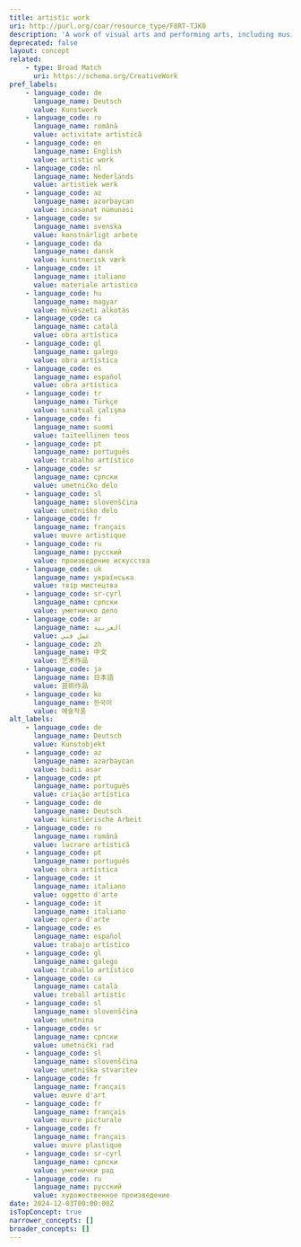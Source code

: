 ```yaml
---
title: artistic work
uri: http://purl.org/coar/resource_type/F8RT-TJK0
description: 'A work of visual arts and performing arts, including musical works; dramatic works; pantomimes and choreographic works; motion picture and other audiovisual works; pictorial, graphic, sculptural and architectural works. Adapted from Law Insider: https://www.lawinsider.com/dictionary/artistic-works'
deprecated: false
layout: concept
related:
    - type: Broad Match
      uri: https://schema.org/CreativeWork
pref_labels:
    - language_code: de
      language_name: Deutsch
      value: Kunstwerk
    - language_code: ro
      language_name: română
      value: activitate artistică
    - language_code: en
      language_name: English
      value: artistic work
    - language_code: nl
      language_name: Nederlands
      value: artistiek werk
    - language_code: az
      language_name: azərbaycan
      value: incəsənət nümunəsi
    - language_code: sv
      language_name: svenska
      value: konstnärligt arbete
    - language_code: da
      language_name: dansk
      value: kunstnerisk værk
    - language_code: it
      language_name: italiano
      value: materiale artistico
    - language_code: hu
      language_name: magyar
      value: művészeti alkotás
    - language_code: ca
      language_name: català
      value: obra artística
    - language_code: gl
      language_name: galego
      value: obra artística
    - language_code: es
      language_name: español
      value: obra artística
    - language_code: tr
      language_name: Türkçe
      value: sanatsal çalışma
    - language_code: fi
      language_name: suomi
      value: taiteellinen teos
    - language_code: pt
      language_name: português
      value: trabalho artístico
    - language_code: sr
      language_name: српски
      value: umetničko delo
    - language_code: sl
      language_name: slovenščina
      value: umetniško delo
    - language_code: fr
      language_name: français
      value: œuvre artistique
    - language_code: ru
      language_name: русский
      value: произведение искусства
    - language_code: uk
      language_name: українська
      value: твір мистецтва
    - language_code: sr-cyrl
      language_name: српски
      value: уметничко дело
    - language_code: ar
      language_name: العربية
      value: عمل فني
    - language_code: zh
      language_name: 中文
      value: 艺术作品
    - language_code: ja
      language_name: 日本語
      value: 芸術作品
    - language_code: ko
      language_name: 한국어
      value: 예술작품
alt_labels:
    - language_code: de
      language_name: Deutsch
      value: Kunstobjekt
    - language_code: az
      language_name: azərbaycan
      value: bədii əsər
    - language_code: pt
      language_name: português
      value: criação artística
    - language_code: de
      language_name: Deutsch
      value: künstlerische Arbeit
    - language_code: ro
      language_name: română
      value: lucrare artistică
    - language_code: pt
      language_name: português
      value: obra artística
    - language_code: it
      language_name: italiano
      value: oggetto d'arte
    - language_code: it
      language_name: italiano
      value: opera d'arte
    - language_code: es
      language_name: español
      value: trabajo artístico
    - language_code: gl
      language_name: galego
      value: traballo artístico
    - language_code: ca
      language_name: català
      value: treball artístic
    - language_code: sl
      language_name: slovenščina
      value: umetnina
    - language_code: sr
      language_name: српски
      value: umetnički rad
    - language_code: sl
      language_name: slovenščina
      value: umetniška stvaritev
    - language_code: fr
      language_name: français
      value: œuvre d'art
    - language_code: fr
      language_name: français
      value: œuvre picturale
    - language_code: fr
      language_name: français
      value: œuvre plastique
    - language_code: sr-cyrl
      language_name: српски
      value: уметнички рад
    - language_code: ru
      language_name: русский
      value: художественное произведение
date: 2024-12-03T00:00:00Z
isTopConcept: true
narrower_concepts: []
broader_concepts: []
---
```


